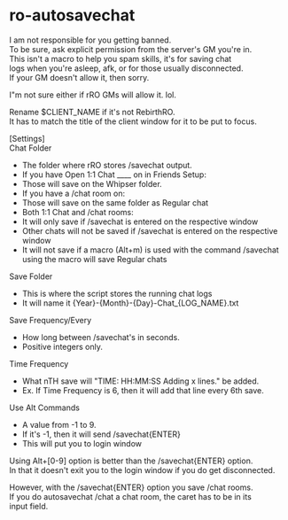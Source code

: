 ro-autosavechat
==============
I am not responsible for you getting banned.  
To be sure, ask explicit permission from the server's GM you're in.  
This isn't a macro to help you spam skills, it's for saving chat  
logs when you're asleep, afk, or for those usually disconnected.  
If your GM doesn't allow it, then sorry.  

I"m not sure either if rRO GMs will allow it. lol.

Rename $CLIENT_NAME if it's not RebirthRO.  
It has to match the title of the client window for it to be put to focus.  

[Settings]  
Chat Folder
* The folder where rRO stores /savechat output.
* If you have Open 1:1 Chat ____ on in Friends Setup:
 * Those will save on the Whipser folder.
* If you have a /chat room on:
 * Those will save on the same folder as Regular chat
* Both 1:1 Chat and /chat rooms:
 * It will only save if /savechat is entered on the respective window
 * Other chats will not be saved if /savechat is entered on the respective window
 * It will not save if a macro (Alt+m) is used with the command /savechat
   using the macro will save Regular chats  

Save Folder
* This is where the script stores the running chat logs
* It will name it {Year}-{Month}-{Day}-Chat_{LOG_NAME}.txt

Save Frequency/Every
* How long between /savechat's in seconds.
* Positive integers only.

Time Frequency
* What nTH save will "TIME: HH:MM:SS Adding x lines." be added.
* Ex. If Time Frequency is 6, then it will add that line every 6th save.

Use Alt Commands
* A value from -1 to 9.
* If it's -1, then it will send /savechat{ENTER}
 * This will put you to login window 

Using Alt+[0-9] option is better than the /savechat{ENTER} option.  
In that it doesn't exit you to the login window if you do get disconnected.  

However, with the /savechat{ENTER} option you save /chat rooms.  
If you do autosavechat /chat a chat room, the caret has to be in its  
input field.